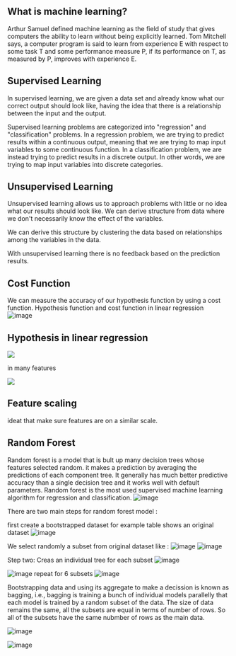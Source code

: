## What is machine learning?

Arthur Samuel defined machine learning as the field of study that gives computers the ability to learn without being explicitly learned.
Tom Mitchell says, a computer program is said to learn from experience E with respect to some task T and some performance measure P, if its performance on T, as measured by P, improves with experience E.

## Supervised Learning

In supervised learning, we are given a data set and already know what our correct output should look like, having the idea that there is a relationship between the input and the output.

Supervised learning problems are categorized into "regression" and "classification" problems. In a regression problem, we are trying to predict results within a continuous output, meaning that we are trying to map input variables to some continuous function. In a classification problem, we are instead trying to predict results in a discrete output. In other words, we are trying to map input variables into discrete categories. 

## Unsupervised Learning

Unsupervised learning allows us to approach problems with little or no idea what our results should look like. We can derive structure from data where we don't necessarily know the effect of the variables.

We can derive this structure by clustering the data based on relationships among the variables in the data.

With unsupervised learning there is no feedback based on the prediction results.

## Cost Function
We can measure the accuracy of our hypothesis function by using a cost function. 
 Hypothesis function and cost function in linear regression  
![image](https://user-images.githubusercontent.com/64529936/119698074-29eda280-be51-11eb-8426-9e4cb7715cea.png)

## Hypothesis in linear regression  
<img src="https://render.githubusercontent.com/render/math?math=h(\theta) = \theta_1 x %2B \theta_0">
 
 in many features 
 
 <img src="https://render.githubusercontent.com/render/math?math=h(\theta) = \theta_1 x_1 %2B \theta_2 x_2 %2B \theta_3 x_3 %2B...%2B (\theta_0">
 
 ## Feature scaling 
 ideat that make sure features are on a similar scale.
 
 ## Random Forest
 Random forest is a model that is bult up many decision trees whose features selected random. it makes a prediction by averaging the predictions of each component tree. It generally has much better predictive accuracy than a single decision tree and it works well with default parameters. 
 Random forest is the most used supervised machine learning algorithm for regression and classification.
 ![image](https://user-images.githubusercontent.com/64529936/122762647-d4fd4a80-d29d-11eb-876e-20e00f6feb0c.png)
 
 There are two main steps for random forest model : 
 
 first create a bootstrapped dataset 
 for example table shows an original dataset
 ![image](https://user-images.githubusercontent.com/64529936/122763168-50f79280-d29e-11eb-9263-9b7faaf80300.png)
 
 We select randomly a subset from original dataset like :
 ![image](https://user-images.githubusercontent.com/64529936/122763332-81d7c780-d29e-11eb-9a08-c55b57946f16.png)
![image](https://user-images.githubusercontent.com/64529936/122763467-a764d100-d29e-11eb-9451-16efb296da75.png)



Step two: Creas an individual tree for each subset
![image](https://user-images.githubusercontent.com/64529936/122767500-07f60d00-d2a3-11eb-9914-13ee7f2f131d.png)

![image](https://user-images.githubusercontent.com/64529936/122767631-26f49f00-d2a3-11eb-9d65-aa3b7e5b264a.png)
repeat for 6 subsets 
![image](https://user-images.githubusercontent.com/64529936/122769295-bcdcf980-d2a4-11eb-9513-e5bea7c81a85.png)


Bootstrapping data and using its aggregate to make a decission is known as bagging, i.e., bagging is training a bunch of individual models parallelly that each model is trained by a random subset of the data. 
The size of data remains the same,  all the subsets are equal in terms of number of rows. So all of the subsets have the same nubmber of rows as the main data.

![image](https://user-images.githubusercontent.com/64529936/122768377-d3cf1c00-d2a3-11eb-876f-5704633bebbe.png)


![image](https://user-images.githubusercontent.com/64529936/122767160-a59d0c80-d2a2-11eb-92f2-3c3cc62b85ac.png)


 

 
 

 
    
